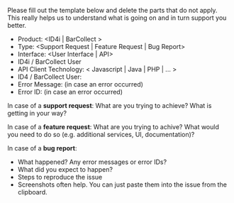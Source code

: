 
Please fill out the template below and delete the parts that do not apply.
This really helps us to understand what is going on and in turn support you better.

* Product: <ID4i | BarCollect >
* Type: <Support Request | Feature Request | Bug Report>
* Interface: <User Interface | API>
* ID4i / BarCollect User <your username>
* API Client Technology: < Javascript | Java | PHP | ... >
* ID4 / BarCollect User: <Your Username>
* Error Message: <message> (in case an error occurred)
* Error ID: <error-uuid> (in case an error occurred)

In case of a **support request**:
What are you trying to achieve? What is getting in your way?

In case of a **feature request**:
What are you trying to achive? What would you need to do so (e.g. additional services, UI, documentation)?

In case of a **bug report**:
* What happened? Any error messages or error IDs?
* What did you expect to happen?
* Steps to reproduce the issue
* Screenshots often help. You can just paste them into the issue from the clipboard.
